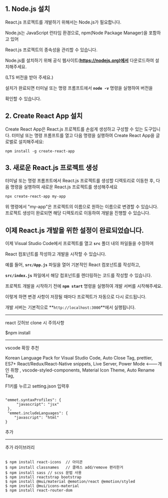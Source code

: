 ## 1. Node.js 설치

React.js 프로젝트를 개발하기 위해서는 Node.js가 필요합니다.

Node.js는 JavaScript 런타임 환경으로, npm(Node Package Manager)을 포함하고 있어

React.js 프로젝트의 종속성을 관리할 수 있습니다.

Node.js를 설치하기 위해 공식 웹사이트(**[https://nodejs.org)에서](https://nodejs.xn--org%29-105zg9y/)** 다운로드하여 설치해주세요.

(LTS 버전을 받아 주세요.)

설치가 완료되면 터미널 또는 명령 프롬프트에서 **`node -v`** 명령을 실행하여 버전을

확인할 수 있습니다.

## 2. Create React App 설치

Create React App은 React.js 프로젝트를 손쉽게 생성하고 구성할 수 있는 도구입니다. 터미널 또는 명령 프롬프트를 열고 다음 명령을 실행하여 Create React App을 글로벌로 설치해주세요:

```
npm install -g create-react-app
```

## 3. 새로운 React.js 프로젝트 생성

터미널 또는 명령 프롬프트에서 React.js 프로젝트를 생성할 디렉토리로 이동한 후, 다음 명령을 실행하여 새로운 React.js 프로젝트를 생성해주세요

```powershell
npx create-react-app my-app
```

위 명령에서 "my-app"은 프로젝트의 이름으로 원하는 이름으로 변경할 수 있습니다. 프로젝트 생성이 완료되면 해당 디렉토리로 이동하여 개발을 진행할 수 있습니다.

## 이제 React.js 개발을 위한 설정이 완료되었습니다.

이제 Visual Studio Code에서 프로젝트를 열고 **`src`** 폴더 내의 파일들을 수정하여

React 컴포넌트를 작성하고 개발을 시작할 수 있습니다.

예를 들어, **`src/App.js`** 파일을 열어 기본적인 React 컴포넌트를 작성하고,

**`src/index.js`** 파일에서 해당 컴포넌트를 렌더링하는 코드를 작성할 수 있습니다.

프로젝트 개발을 시작하기 전에 **`npm start`** 명령을 실행하여 개발 서버를 시작해주세요.

이렇게 하면 변경 사항이 저장될 때마다 프로젝트가 자동으로 다시 로드됩니다.

개발 서버는 기본적으로 **`http://localhost:3000`**에서 실행됩니다.

---

react 깃허브 clone 시 주의사항

$npm install

---

vscode 확장 추천

Korean Language Pack for Visual Studio Code,
Auto Close Tag,
prettier,
ES7+ React/Redux/React-Native snippets,
Live Server,
Power Mode <---개인 취향 ,
vscode-styled-components,
Material Icon Theme,
Auto Rename Tag,

F1키를 누르고 setting.json 입력후

```

"emmet.syntaxProfiles": {
     "javascript": "jsx"
 },
 "emmet.includeLanguages": {
    "javascript": "html"
}

```

추가

---

추가 라이브러리

```

$ npm install react-icons  // 아이콘
$ npm install classnames   // 클래스 add/remove 편리한거
$ npm install sass // scss 문법 사용
$ npm install reactstrap bootstrap
$ npm install @mui/material @emotion/react @emotion/styled
$ npm install @mui/icons-material
$ npm install react-router-dom

```
